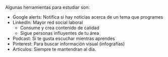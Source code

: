 Algunas herramientas para estudiar son:
- Google alerts: Notifica si hay noticias acerca de un tema que programes
- LinkedIn: Mayor red social laboral
	- Consume y crea contenido de calidad
	- Sigue personas influyentes de tu área
- Podcast:  Si te gusta escuchar mientras aprendes
- Pinterest: Para buscar información visual (infografías)
- Artículos: Siempre te mantendran al día.



